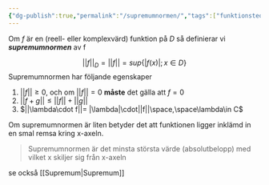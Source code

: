 ```yaml
---
{"dg-publish":true,"permalink":"/supremumnormen/","tags":["funktionsteori"]}
---
```


Om $f$  är en (reell- eller komplexvärd) funktion på $D$ så definierar vi ***supremumnormen*** av f

$$||f||_{D}=||f||=sup\{|f(x)|;x\in D\}$$
Supremumnormen har följande egenskaper
1. $||f||\geq 0$, och om $||f||=0$ **måste** det gälla att $f=0$
2. $||f+g||\leq||f||+||g||$
3. $||\lambda\cdot f||= |\lambda|\cdot||f||\space,\space\lambda\in C$ 

Om supremumnormen är liten betyder det att funktionen ligger inklämd in en smal remsa kring x-axeln.

> Supremumnormen är det minsta största värde (absolutbelopp) med vilket x skiljer sig från x-axeln



se också [[Supremum\|Supremum]]